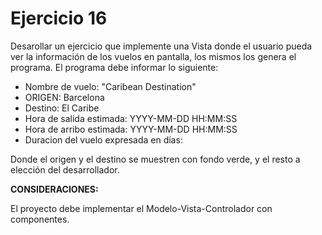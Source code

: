 ﻿# Ejercicio 16

Desarollar un ejercicio que implemente una Vista donde el usuario pueda ver la información de los vuelos en pantalla, los mismos los genera el programa. El programa debe informar lo siguiente:


- Nombre de vuelo: "Caribean Destination"
- ORIGEN: Barcelona
- Destino: El Caribe
- Hora de salida estimada: YYYY-MM-DD HH:MM:SS
- Hora de arribo estimada: YYYY-MM-DD HH:MM:SS
- Duracion del vuelo expresada en días:

Donde el origen y el destino se muestren con fondo verde, y el resto a elección del desarrollador. 

**CONSIDERACIONES:**

El proyecto debe implementar el Modelo-Vista-Controlador con componentes.